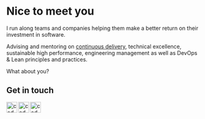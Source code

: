 # Nice to meet you

I run along teams and companies helping them make a better return on their investment in software.

Advising and mentoring on [continuous delivery](https://continuousdelivery.com/), technical excellence, sustainable high performance, engineering management as well as DevOps & Lean principles and practices.

What about you?

## Get in touch

[<img align="left" alt="codeSTACKr | Twitter" width="28px" src="https://cdn.jsdelivr.net/npm/simple-icons@v3/icons/twitter.svg" />][twitter]
[<img align="left" alt="codeSTACKr | LinkedIn" width="28px" src="https://cdn.jsdelivr.net/npm/simple-icons@v3/icons/linkedin.svg" />][linkedin]
[<img align="left" alt="codeSTACKr | GitLab" width="28px" src="https://cdn.jsdelivr.net/npm/simple-icons@v3/icons/gitlab.svg" />][gitlab]

[twitter]: https://twitter.com/angelsanzn
[linkedin]: https://www.linkedin.com/in/angelsanzn
[gitlab]: https://gitlab.com/angelsanzn
